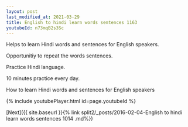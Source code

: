 ```yaml
---
layout: post
last_modified_at: 2021-03-29
title: English to hindi learn words sentences 1163 
youtubeId: n73mqB2s3Sc
---
```

 
 
Helps to learn Hindi words and sentences for English speakers.

Opportunitiy to repeat the words sentences. 

Practice Hindi language. 
 
10 minutes practice every day. 
 
How to learn Hindi words and sentences for English speakers 
 
{% include youtubePlayer.html id=page.youtubeId %}
 
 
[Next]({{ site.baseurl }}{% link  split2/_posts/2016-02-04-English to hindi learn words sentences 1014 .md%})
 
